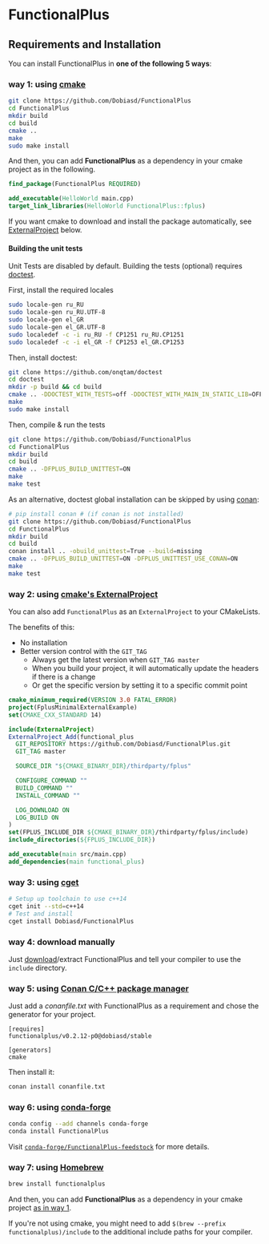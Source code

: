 FunctionalPlus
==============

Requirements and Installation
-----------------------------

You can install FunctionalPlus in **one of the following 5 ways**:


### way 1: using [cmake](https://cmake.org/)

```bash
git clone https://github.com/Dobiasd/FunctionalPlus
cd FunctionalPlus
mkdir build
cd build
cmake ..
make
sudo make install
```

<a id="cmake-dependency"></a>
And then, you can add **FunctionalPlus** as a dependency in your cmake project as in the following.

```cmake
find_package(FunctionalPlus REQUIRED)

add_executable(HelloWorld main.cpp)
target_link_libraries(HelloWorld FunctionalPlus::fplus)
```

If you want cmake to download and install the package automatically,
see [ExternalProject](#way-2-using-cmakes-externalproject) below.

#### Building the unit tests

Unit Tests are disabled by default. Building the tests (optional) requires [doctest](https://github.com/onqtam/doctest).

First, install the required locales
````bash
sudo locale-gen ru_RU
sudo locale-gen ru_RU.UTF-8
sudo locale-gen el_GR
sudo locale-gen el_GR.UTF-8
sudo localedef -c -i ru_RU -f CP1251 ru_RU.CP1251
sudo localedef -c -i el_GR -f CP1253 el_GR.CP1253
````

Then, install doctest:
```bash
git clone https://github.com/onqtam/doctest
cd doctest
mkdir -p build && cd build
cmake .. -DDOCTEST_WITH_TESTS=off -DDOCTEST_WITH_MAIN_IN_STATIC_LIB=OFF
make
sudo make install
```

Then, compile & run the tests
````bash
git clone https://github.com/Dobiasd/FunctionalPlus
cd FunctionalPlus
mkdir build
cd build
cmake .. -DFPLUS_BUILD_UNITTEST=ON
make
make test
````

As an alternative, doctest global installation can be skipped by using [conan](https://conan.io):

````bash
# pip install conan # (if conan is not installed)
git clone https://github.com/Dobiasd/FunctionalPlus
cd FunctionalPlus
mkdir build
cd build
conan install .. -obuild_unittest=True --build=missing
cmake .. -DFPLUS_BUILD_UNITTEST=ON -DFPLUS_UNITTEST_USE_CONAN=ON
make
make test
````


### way 2: using [cmake's ExternalProject](https://cmake.org/cmake/help/v3.0/module/ExternalProject.html)

You can also add `FunctionalPlus` as an `ExternalProject` to your CMakeLists.

The benefits of this:

- No installation
- Better version control with the `GIT_TAG`
  - Always get the latest version when `GIT_TAG master`
  - When you build your project, it will automatically update the headers if there is a change
  - Or get the specific version by setting it to a specific commit point


```cmake
cmake_minimum_required(VERSION 3.0 FATAL_ERROR)
project(FplusMinimalExternalExample)
set(CMAKE_CXX_STANDARD 14)

include(ExternalProject)
ExternalProject_Add(functional_plus
  GIT_REPOSITORY https://github.com/Dobiasd/FunctionalPlus.git
  GIT_TAG master

  SOURCE_DIR "${CMAKE_BINARY_DIR}/thirdparty/fplus"

  CONFIGURE_COMMAND ""
  BUILD_COMMAND ""
  INSTALL_COMMAND ""

  LOG_DOWNLOAD ON
  LOG_BUILD ON
)
set(FPLUS_INCLUDE_DIR ${CMAKE_BINARY_DIR}/thirdparty/fplus/include)
include_directories(${FPLUS_INCLUDE_DIR})

add_executable(main src/main.cpp)
add_dependencies(main functional_plus)
```


### way 3: using [cget](https://github.com/pfultz2/cget/)

```bash
# Setup up toolchain to use c++14
cget init --std=c++14
# Test and install
cget install Dobiasd/FunctionalPlus
```


### way 4: download manually

Just [download](https://github.com/Dobiasd/FunctionalPlus/archive/master.zip)/extract FunctionalPlus and tell your compiler to use the `include` directory.


### way 5: using [Conan C/C++ package manager](https://conan.io)

Just add a *conanfile.txt* with FunctionalPlus as a requirement and chose the generator for your project.

```
[requires]
functionalplus/v0.2.12-p0@dobiasd/stable

[generators]
cmake
```

Then install it:

```bash
conan install conanfile.txt
```


### way 6: using [conda-forge](https://conda-forge.org/)

```bash
conda config --add channels conda-forge
conda install FunctionalPlus
```

Visit [`conda-forge/FunctionalPlus-feedstock`](https://github.com/conda-forge/FunctionalPlus-feedstock) for more details.


### way 7: using [Homebrew](https://brew.sh/)

```bash
brew install functionalplus
```

And then, you can add **FunctionalPlus** as a dependency in your cmake project [as in way 1](#cmake-dependency).

If you're not using cmake, you might need to add `$(brew --prefix functionalplus)/include` to the additional include paths for your compiler.
